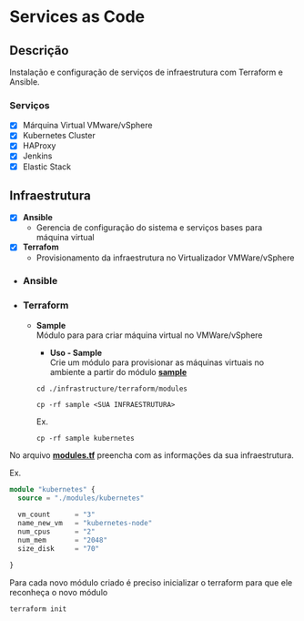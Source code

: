 # Services as Code

## **Descrição**

Instalação e configuração de serviços de infraestrutura com Terraform e Ansible.

### **Serviços**

- [x] Márquina Virtual VMware/vSphere
- [x] Kubernetes Cluster
- [x] HAProxy
- [x] Jenkins
- [x] Elastic Stack

## **Infraestrutura**

- [x] **Ansible**
  - Gerencia de configuração do sistema e serviços bases para máquina virtual
- [x] **Terrafom**
  - Provisionamento da infraestrutura no Virtualizador VMWare/vSphere
  
- ### **Ansible**

- ### **Terraform**

  - **Sample**  
    Módulo para para criar máquina virtual no VMWare/vSphere
    - **Uso - Sample**  
    Crie um módulo para provisionar as máquinas virtuais no ambiente a partir do módulo [**sample**](./infrastructure/terraform/modules)

    ```shell
    cd ./infrastructure/terraform/modules

    cp -rf sample <SUA INFRAESTRUTURA>
    ```

    Ex.

    ```shell
    cp -rf sample kubernetes
    ```

No arquivo [**modules.tf**](./infrastructure/terraform/modules.tf) preencha com as informações da sua infraestrutura.

Ex.

```terraform
module "kubernetes" {
  source = "./modules/kubernetes"
  
  vm_count      = "3"
  name_new_vm   = "kubernetes-node"
  num_cpus      = "2"
  num_mem       = "2048"
  size_disk     = "70"

}
```

Para cada novo módulo criado é preciso inicializar o terraform para que ele reconheça o novo módulo

```shell
terraform init
```
